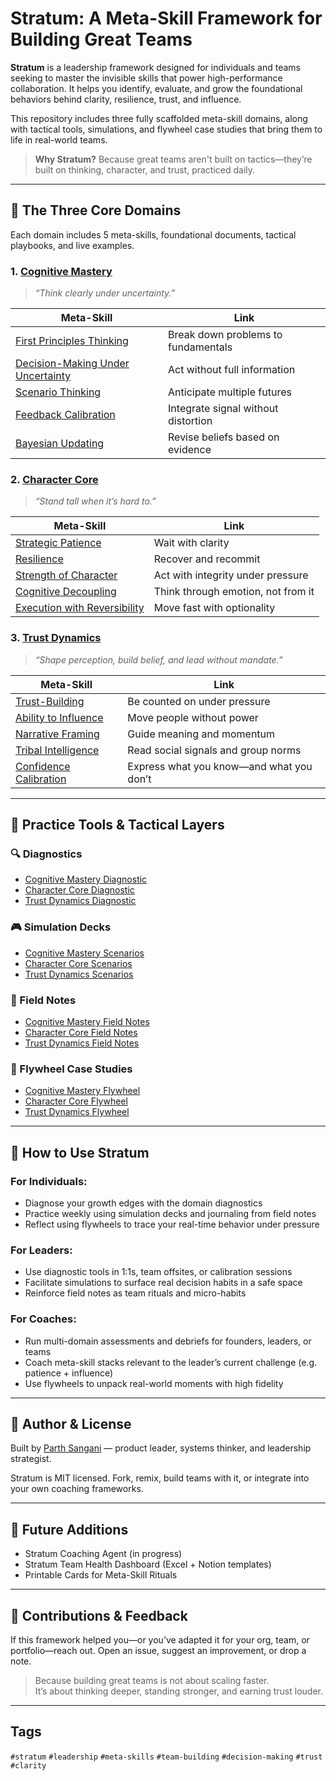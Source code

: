 # Stratum: A Meta-Skill Framework for Building Great Teams

**Stratum** is a leadership framework designed for individuals and teams seeking to master the invisible skills that power high-performance collaboration. It helps you identify, evaluate, and grow the foundational behaviors behind clarity, resilience, trust, and influence.

This repository includes three fully scaffolded meta-skill domains, along with tactical tools, simulations, and flywheel case studies that bring them to life in real-world teams.

> **Why Stratum?**
> Because great teams aren't built on tactics—they’re built on thinking, character, and trust, practiced daily.

---

## 🧠 The Three Core Domains

Each domain includes 5 meta-skills, foundational documents, tactical playbooks, and live examples.

### 1. [Cognitive Mastery](./meta-skills/cognitive-mastery.md)
> *“Think clearly under uncertainty.”*

| Meta-Skill | Link |
|------------|------|
| [First Principles Thinking](./meta-skills/first-principles-thinking.md) | Break down problems to fundamentals |
| [Decision-Making Under Uncertainty](./meta-skills/decision-making.md) | Act without full information |
| [Scenario Thinking](./meta-skills/scenario-thinking.md) | Anticipate multiple futures |
| [Feedback Calibration](./meta-skills/feedback-calibration.md) | Integrate signal without distortion |
| [Bayesian Updating](./meta-skills/bayesian-updating.md) | Revise beliefs based on evidence |

### 2. [Character Core](./meta-skills/character-core.md)
> *“Stand tall when it’s hard to.”*

| Meta-Skill | Link |
|------------|------|
| [Strategic Patience](./meta-skills/strategic-patience.md) | Wait with clarity |
| [Resilience](./meta-skills/resilience.md) | Recover and recommit |
| [Strength of Character](./meta-skills/strength-of-character.md) | Act with integrity under pressure |
| [Cognitive Decoupling](./meta-skills/cognitive-decoupling.md) | Think through emotion, not from it |
| [Execution with Reversibility](./meta-skills/execution-with-reversibility.md) | Move fast with optionality |

### 3. [Trust Dynamics](./meta-skills/trust-dynamics.md)
> *“Shape perception, build belief, and lead without mandate.”*

| Meta-Skill | Link |
|------------|------|
| [Trust-Building](./meta-skills/trust-building.md) | Be counted on under pressure |
| [Ability to Influence](./meta-skills/ability-to-influence.md) | Move people without power |
| [Narrative Framing](./meta-skills/narrative-framing.md) | Guide meaning and momentum |
| [Tribal Intelligence](./meta-skills/tribal-intelligence.md) | Read social signals and group norms |
| [Confidence Calibration](./meta-skills/confidence-calibration.md) | Express what you know—and what you don’t |

---

## 🧪 Practice Tools & Tactical Layers

### 🔍 Diagnostics
- [Cognitive Mastery Diagnostic](./evaluation-tools/cognitive-mastery-diagnostic.md)
- [Character Core Diagnostic](./evaluation-tools/character-core-diagnostic.md)
- [Trust Dynamics Diagnostic](./evaluation-tools/trust-dynamics-diagnostic.md)

### 🎮 Simulation Decks
- [Cognitive Mastery Scenarios](./scenario-templates/cognitive-scenarios.md)
- [Character Core Scenarios](./scenario-templates/character-scenarios.md)
- [Trust Dynamics Scenarios](./scenario-templates/trust-dynamics-scenarios.md)

### 📓 Field Notes
- [Cognitive Mastery Field Notes](./coaching-playbook/cognitive-field-notes.md)
- [Character Core Field Notes](./coaching-playbook/character-field-notes.md)
- [Trust Dynamics Field Notes](./coaching-playbook/trust-dynamics-field-notes.md)

### 🔁 Flywheel Case Studies
- [Cognitive Mastery Flywheel](./meta-skills/cognitive-flywheel-case.md)
- [Character Core Flywheel](./meta-skills/character-flywheel-case.md)
- [Trust Dynamics Flywheel](./meta-skills/trust-dynamics-flywheel-case.md)

---

## 🧭 How to Use Stratum

### For Individuals:
- Diagnose your growth edges with the domain diagnostics
- Practice weekly using simulation decks and journaling from field notes
- Reflect using flywheels to trace your real-time behavior under pressure

### For Leaders:
- Use diagnostic tools in 1:1s, team offsites, or calibration sessions
- Facilitate simulations to surface real decision habits in a safe space
- Reinforce field notes as team rituals and micro-habits

### For Coaches:
- Run multi-domain assessments and debriefs for founders, leaders, or teams
- Coach meta-skill stacks relevant to the leader’s current challenge (e.g. patience + influence)
- Use flywheels to unpack real-world moments with high fidelity

---

## 👤 Author & License
Built by [Parth Sangani](https://www.linkedin.com/in/parthsangani/) — product leader, systems thinker, and leadership strategist.

Stratum is MIT licensed. Fork, remix, build teams with it, or integrate into your own coaching frameworks.

---

## 📌 Future Additions
- Stratum Coaching Agent (in progress)
- Stratum Team Health Dashboard (Excel + Notion templates)
- Printable Cards for Meta-Skill Rituals

---

## 💬 Contributions & Feedback
If this framework helped you—or you’ve adapted it for your org, team, or portfolio—reach out. Open an issue, suggest an improvement, or drop a note.

> Because building great teams is not about scaling faster.  
> It’s about thinking deeper, standing stronger, and earning trust louder.

---

## Tags
`#stratum` `#leadership` `#meta-skills` `#team-building` `#decision-making` `#trust` `#clarity`

